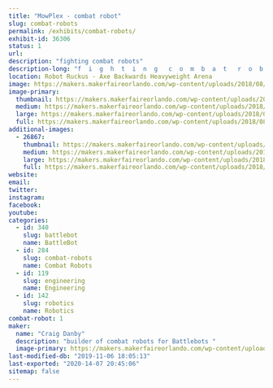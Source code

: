 ```yaml
---
title: "MowPlex - combat robot"
slug: combat-robots
permalink: /exhibits/combat-robots/
exhibit-id: 36306
status: 1
url: 
description: "fighting combat robots"
description-long: "f  i  g  h  t  i  n  g   c  o  m  b  a  t   r  o  b  o  t  s"
location: Robot Ruckus - Axe Backwards Heavyweight Arena
image: https://makers.makerfaireorlando.com/wp-content/uploads/2018/08/Foxic.jpg
image-primary:
  thumbnail: https://makers.makerfaireorlando.com/wp-content/uploads/2018/08/Foxic-150x150.jpg
  medium: https://makers.makerfaireorlando.com/wp-content/uploads/2018/08/Foxic-300x225.jpg
  large: https://makers.makerfaireorlando.com/wp-content/uploads/2018/08/Foxic.jpg
  full: https://makers.makerfaireorlando.com/wp-content/uploads/2018/08/Foxic.jpg
additional-images:
  - 26867:
    thumbnail: https://makers.makerfaireorlando.com/wp-content/uploads/2018/08/predator-150x150.jpg
    medium: https://makers.makerfaireorlando.com/wp-content/uploads/2018/08/predator-300x225.jpg
    large: https://makers.makerfaireorlando.com/wp-content/uploads/2018/08/predator.jpg
    full: https://makers.makerfaireorlando.com/wp-content/uploads/2018/08/predator.jpg
website: 
email: 
twitter: 
instagram: 
facebook: 
youtube: 
categories:
  - id: 340
    slug: battlebot
    name: BattleBot
  - id: 284
    slug: combat-robots
    name: Combat Robots
  - id: 119
    slug: engineering
    name: Engineering
  - id: 142
    slug: robotics
    name: Robotics
combat-robot: 1
maker:
  name: "Craig Danby"
  description: "builder of combat robots for Battlebots "
  image-primary: https://makers.makerfaireorlando.com/wp-content/uploads/2018/08/rgpp.jpg
last-modified-db: "2019-11-06 18:05:13"
last-exported: "2020-14-07 20:45:06"
sitemap: false
---
```

